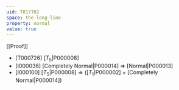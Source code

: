 ```yaml
---
uid: T017782
space: the-long-line
property: normal
value: true
---
```

[[Proof]]

* [T000726] [$T_5$|P000008]
* [I000036] [Completely Normal|P000014] => [Normal|P000013]
* [I000100] [$T_5$|P000008] => ([$T_1$|P000002] + [Completely Normal|P000014])

